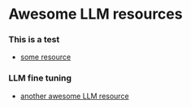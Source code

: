 # Awesome LLM resources

### This is a test

- [some resource](https://google.com)

### LLM fine tuning

- [another awesome LLM resource](https://google.com)
